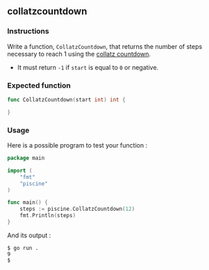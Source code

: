 ## collatzcountdown

### Instructions

Write a function, `CollatzCountdown`, that returns the number of steps necessary to reach 1 using the [collatz countdown](https://en.wikipedia.org/wiki/Collatz_conjecture).

- It must return `-1` if `start` is equal to `0` or negative.

### Expected function

```go
func CollatzCountdown(start int) int {

}
```

### Usage

Here is a possible program to test your function :

```go
package main

import (
	"fmt"
	"piscine"
)

func main() {
	steps := piscine.CollatzCountdown(12)
	fmt.Println(steps)
}
```

And its output :

```console
$ go run .
9
$
```
